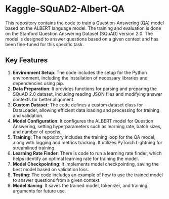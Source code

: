# Kaggle-SQuAD2-Albert-QA

This repository contains the code to train a Question-Answering (QA) model based on the ALBERT language model. The training and evaluation is done on the Stanford Question Answering Dataset (SQuAD) version 2.0. The model is designed to answer questions based on a given context and has been fine-tuned for this specific task.

## Key Features
1. <b>Environment Setup</b>: The code includes the setup for the Python environment, including the installation of necessary libraries and dependencies using pip.
2. <b>Data Preparation</b>: It provides functions for parsing and preparing the SQuAD 2.0 dataset, including reading JSON files and modifying answer contexts for better alignment.
3. <b>Custom Dataset</b>: The code defines a custom dataset class for DataLoader, allowing efficient data loading and processing for training and validation.
4. <b>Model Configuration</b>: It configures the ALBERT model for Question Answering, setting hyperparameters such as learning rate, batch sizes, and number of epochs.
5. <b>Training</b>: The repository includes the training loop for the QA model, along with logging and metrics tracking. It utilizes PyTorch Lightning for streamlined training.
6. <b>Learning Rate Finder</b>: There is code to run a learning rate finder, which helps identify an optimal learning rate for training the model.
7. <b>Model Checkpointing</b>: It implements model checkpointing, saving the best model based on validation loss.
8. <b>Testing</b>: The code includes an example of how to use the trained model to answer questions from a given context.
9. <b>Model Saving</b>: It saves the trained model, tokenizer, and training arguments for future use.
